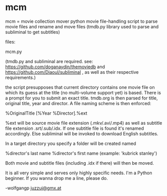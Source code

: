 mcm
===

mcm = movie collection mover
python movie file-handling script to parse movie files and rename and move files (tmdb.py library used to parse and subliminal to get subtitles)

files:

mcm.py

(tmdb.py and subliminal are required. see: https://github.com/doganaydin/themoviedb and https://github.com/Diaoul/subliminal , as well as their respective requirements.)

the script presupposes that current directory contains one movie file on which its guess at the title (no multi-volume support yet) is based. There is a prompt for you to submit an exact title. tmdb.org is then parsed for title, original title, year and director. A file naming scheme is then enforced:

%OriginalTitle [%Year %Director].%ext

%ext will be source movie file extension (.mkv/.avi/.mp4) as well as subtitle file extension .srt/.sub/.idx. If one subtitle file is found it's renamed accordingly. Else subliminal will be invoked to download English subtitles.

In a target directory you specify a folder will be created named

%director's last name %director's first name (example: 'kubrick stanley')

Both movie and subtitle files (including .idx if there) will then be moved.

It is all very simple and serves only highly specific needs. I'm a Python beginner. If you wanna drop me a line, please do.

-wolfgangp juzzuj@gmx.at
